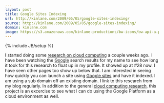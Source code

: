 ```yaml
---
layout: post
title: Google Sites Indexing
url: http://kinlane.com/2009/05/05/google-sites-indexing/
source: http://kinlane.com/2009/05/05/google-sites-indexing/
domain: kinlane.com
image: https://s3.amazonaws.com/kinlane-productions/bw-icons/bw-api-a.png
---
```

{% include JB/setup %}<p>
     I started doing some <a href="http://cloud.kinlane.com">research on cloud computing</a> a couple weeks ago. I have been watching the <a class="zem_slink"
        title="Google"
        rel="homepage"
        href="http://google.com">Google</a> search results for my name to see how long it took for this research to float up in my profile. It showed up at #28 now. I have seen other pages too show up below that. I am interested in seeing how quickly you can launch a site using <a class="zem_slink"
        title="Google Sites"
        rel="homepage"
        href="http://sites.google.com">Google sites</a> and have it indexed. I am using a sub domain off an existing domain. I link to this research from my blog regularly. In addition to the general <a href="http://cloud.kinlane.com">cloud computing research</a>, this project is an excercise to see what I can do using the Google Platform as a cloud environment as well.
</p>